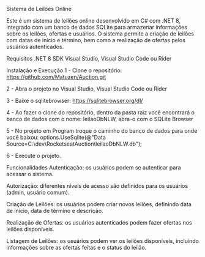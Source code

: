 Sistema de Leilões Online

Este é um sistema de leilões online desenvolvido em C# com .NET 8, integrado com um banco de dados SQLite para armazenar informações sobre os leilões, ofertas e usuários. 
O sistema permite a criação de leilões com datas de início e término, bem como a realização de ofertas pelos usuários autenticados.

Requisitos
.NET 8 SDK
Visual Studio, Visual Studio Code ou Rider

Instalação e Execução
1 - Clone o repositório: https://github.com/Matuzen/Auction.git

2 - Abra o projeto no Visual Studio, Visual Studio Code ou Rider

3 - Baixe o sqlitebrowser: https://sqlitebrowser.org/dl/

4 - Ao fazer o clone do repositório, dentro da pasta raiz você encontrará o banco de dados com o nome: leilaoDbNLW, abra-o com o SQLite Browser

5 - No projeto em Program troque o caminho do banco de dados para onde você baixou: options.UseSqlite(@"Data Source=C:\dev\RocketseatAuction\leilaoDbNLW.db");

6 - Execute o projeto.


Funcionalidades
Autenticação: os usuários podem se autenticar para acessar o sistema.

Autorização: diferentes níveis de acesso são definidos para os usuários (admin, usuário comum).

Criação de Leilões: os usuários podem criar novos leilões, definindo data de início, data de término e descrição.

Realização de Ofertas: os usuários autenticados podem fazer ofertas nos leilões disponíveis.

Listagem de Leilões: os usuários podem ver os leilões disponíveis, incluindo informações sobre as ofertas feitas e o status do leilão.



